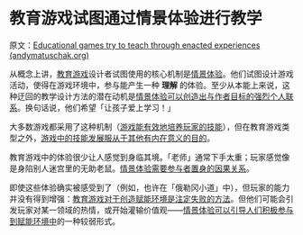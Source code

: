 # 教育游戏试图通过情景体验进行教学

原文：[Educational games try to teach through enacted experiences (andymatuschak.org)](https://notes.andymatuschak.org/z5xCoFBNqoFjNHsWcsP4GbSPKqAG3dNzR6SXC)

从概念上讲，[教育游戏](https://notes.andymatuschak.org/z5YBATDEy9pSqzTgNhH6MhGqgkG8mAF7QTLK5)设计者试图使用的核心机制是[情景体验](https://notes.andymatuschak.org/z3KASfpz5AmNmqM2m517Jbs1EvXrLN7NkeYWH)。他们试图设计游戏活动，使得在游戏环境中，参与能产生一种 **理解** 的体验。至少从本能上来说，这种迂回的教学设计方法的潜在动机是[情景体验可以创造出与作者目标的强烈个人联系](https://notes.andymatuschak.org/z6rE2jCvARneUxogtFCTMafzJvYEKWFgb51c2)。换句话说，他们希望「让孩子爱上学习！」

大多数游戏都采用了这种机制（[游戏能有效地培养玩家的技能](https://notes.andymatuschak.org/z2j6v5xtfjaew5kff6fnwkhxlwqonxuua5ndg)），但在教育游戏类型之外，[游戏中的技能发展服从于其他有内在意义的目的](https://notes.andymatuschak.org/zeb2g4gblphxgkzavqq7v7iuqe5b8jghnfkw)。

教育游戏中的体验很少让人感觉到身临其境。「老师」通常下手太重；玩家感觉像是身陷别人迷宫里的无助老鼠。[情景体验需要参与者置身的因果关系](https://notes.andymatuschak.org/z3JVez8dDfxTHY1K9tHUfLLcgLkUmXQ2HKXUU)。

即使这些体验确实被感受到了（例如，也许在「俄勒冈小道」中），但玩家的能力并没有得到增强：[教育游戏对于创造赋能环境是注定失败的方法](https://notes.andymatuschak.org/z7wPt3dxX5hp6LK3PLUBTJXxk7kAhMuh8UDck)。但他们可能会引发玩家对某一领域的热情，或开始灌输价值观——[情景体验可以引导人们积极参与到赋能环境中](https://notes.andymatuschak.org/z2FDTR2NfpW1AtA4SAETevmKC2uDGEHfKrbhG)的一种较弱形式。